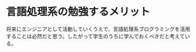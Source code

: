 

言語処理系の勉強するメリット
============



将来にエンジニアとして活動していくうえで、言語処理系プログラミングを活用することは必然だと思う。したがって学生のうちに学んでおくべきだと考えている。


